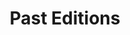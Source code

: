 ---
layout: indexcategory
title: "Past Editions"
include_collection: past-editions
permalink: /past-editions
header_type: hero
header_img: /assets/img/dancing_banner_3.gif
index_sort_asc: true
---
